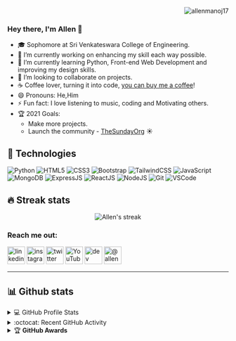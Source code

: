<p align="right"> <img src="https://komarev.com/ghpvc/?username=allen17mv" alt="allenmanoj17" /> </p>

### Hey there, I'm Allen 👋


- :mortar_board: Sophomore at Sri Venkateswara College of Engineering.
- 🔭 I’m currently working on enhancing my skill each way possible.
- 🌱 I’m currently learning Python, Front-end Web Development and improving my design skills.
- 👯 I’m looking to collaborate on projects.
- ☕ Coffee lover, turning it into code, [you can buy me a coffee](https://www.buymeacoffee.com/thesundayorg)!
- 😄 Pronouns: He,Him
- ⚡ Fun fact: I love listening to music, coding and Motivating others.
- 🏆 2021 Goals:
  - Make more projects.
  - Launch the community - [TheSundayOrg](https://thesundayorg.social/) ☀️


## 🔧 Technologies

![Python](https://www.vectorlogo.zone/logos/python/python-icon.svg)
![HTML5](https://www.vectorlogo.zone/logos/w3_html5/w3_html5-icon.svg)
![CSS3](https://img.icons8.com/color/48/000000/css3.png)
![Bootstrap](https://www.vectorlogo.zone/logos/getbootstrap/getbootstrap-icon.svg)
![TailwindCSS](https://www.vectorlogo.zone/logos/tailwindcss/tailwindcss-icon.svg)
![JavaScript](https://img.icons8.com/color/30/javascript.png)
![MongoDB](https://www.vectorlogo.zone/logos/mongodb/mongodb-icon.svg)
![ExpressJS](https://www.vectorlogo.zone/logos/expressjs/expressjs-icon.svg)
![ReactJS](https://www.vectorlogo.zone/logos/reactjs/reactjs-icon.svg)
![NodeJS](https://www.vectorlogo.zone/logos/nodejs/nodejs-horizontal.svg)
![Git](https://www.vectorlogo.zone/logos/git-scm/git-scm-icon.svg)
![VSCode](https://www.vectorlogo.zone/logos/visualstudio_code/visualstudio_code-icon.svg)

## 🔥 Streak stats

<!-- GitHub Readme Streak Stats - https://github.com/DenverCoder1/github-readme-streak-stats -->
<p align="center">
    <img title="🔥 Get streak stats for your profile at git.io/streak-stats" alt="Allen's streak" src="https://github-readme-streak-stats.herokuapp.com/?user=allenmanoj17&theme=neon-dark&hide_border=true"/>
</p>



### Reach me out:
[<img src='https://cdn.jsdelivr.net/npm/simple-icons@3.0.1/icons/linkedin.svg' alt='linkedin' height='40'>](https://www.linkedin.com/in/allenmanoj/) 
[<img src='https://cdn.jsdelivr.net/npm/simple-icons@3.0.1/icons/instagram.svg' alt='instagram' height='40'>](https://www.instagram.com/allenmanoj17/) 
[<img src='https://cdn.jsdelivr.net/npm/simple-icons@3.0.1/icons/twitter.svg' alt='twitter' height='40'>](https://twitter.com/allenmanoj17)
[<img src='https://cdn.jsdelivr.net/npm/simple-icons@3.0.1/icons/youtube.svg' alt='YouTube' height='40'>](https://www.youtube.com/channel/UCVoekzAEHVlaHUFJQ_cuM3w?view_as=subscriber) [<img src='https://cdn.jsdelivr.net/npm/simple-icons@3.0.1/icons/dev-dot-to.svg' alt='dev' height='40'>](https://dev.to/allenmanoj17)
<a href="https://medium.com/@allenmanoj17" target="blank"><img src="https://cdn.jsdelivr.net/npm/simple-icons@3.0.1/icons/medium.svg" alt="@allenmanoj17" height="40"/></a>

<hr/>

## 📊 Github stats

<!-- https://github.com/anuraghazra/github-readme-stats -->

<details> 
  <summary>💻  GitHub Profile Stats</summary>
  <br/>
    <a href="https://github.com/anuraghazra/github-readme-stats"><img alt="Allen's Github Stats" src="https://github-readme-stats.vercel.app/api?username=allenmanoj17&show_icons=true&count_private=true&theme=react&hide_border=true&bg_color=1F222E&title_color=F85D7F&icon_color=F8D866" height="192px"/></a>
  <a href="https://github.com/anuraghazra/github-readme-stats"><img alt="Allen's Top Languages" src="https://github-readme-stats.vercel.app/api/top-langs/?username=allenmanoj17&langs_count=8&layout=compact&theme=react&hide_border=true&bg_color=1F222E&title_color=F85D7F&icon_color=F8D866" height="192px"/></a>
  <br/>
  <b>Note:</b> Top languages is only a metric of the languages my public code consists of and doesn't reflect experience or skill level.
</details>


<!-- https://github.com/ashutosh00710/github-readme-activity-graph -->
<details>
  <summary>:octocat:  Recent GitHub Activity</summary>
  <br/>
   <a href="https://github.com/ashutosh00710/github-readme-activity-graph"><img alt="Allen's Activity Graph" src="https://activity-graph.herokuapp.com/graph?username=allenmanoj17&custom_title=allenmanoj17's%20Contribution%20Graph&bg_color=1F222E&color=F8D866&line=F85D7F&point=FFFFFF&hide_border=true" /></a>
  <br/>
</details>
<details>
    <summary>&#127942 <b>GitHub Awards</b></summary><br/>

![Github Trophy](https://github-profile-trophy.vercel.app/?username=allenmanoj17)

</details>
